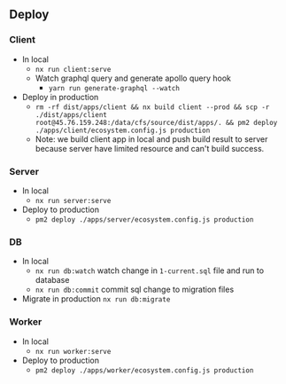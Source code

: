 ## Deploy
### Client
- In local
  - `nx run client:serve`
  - Watch graphql query and generate apollo query hook
    - `yarn run generate-graphql --watch`
- Deploy in production
  - `rm -rf dist/apps/client && nx build client --prod && scp -r ./dist/apps/client root@45.76.159.248:/data/cfs/source/dist/apps/. && pm2 deploy ./apps/client/ecosystem.config.js production`
  - Note: we build client app in local and push build result to server because server have limited resource and can't build success.
### Server
- In local
  - `nx run server:serve`
- Deploy to production
  - `pm2 deploy ./apps/server/ecosystem.config.js production` 

### DB
- In local
  - `nx run db:watch` watch change in `1-current.sql` file and run to database
  - `nx run db:commit` commit sql change to migration files
- Migrate in production `nx run db:migrate`

### Worker
- In local
  - `nx run worker:serve`
- Deploy to production
  - `pm2 deploy ./apps/worker/ecosystem.config.js production`
